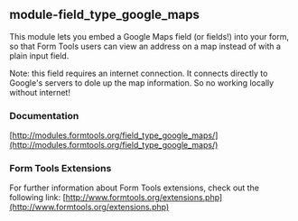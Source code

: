 ## module-field_type_google_maps

This module lets you embed a Google Maps field (or fields!) into your form, so that Form Tools users can view an address on a map instead of with a plain input field.

Note: this field requires an internet connection. It connects directly to Google's servers to dole up the map information. So no working locally without internet!


### Documentation

[http://modules.formtools.org/field_type_google_maps/](http://modules.formtools.org/field_type_google_maps/)

### Form Tools Extensions

For further information about Form Tools extensions, check out the following link:
[http://www.formtools.org/extensions.php](http://www.formtools.org/extensions.php)
